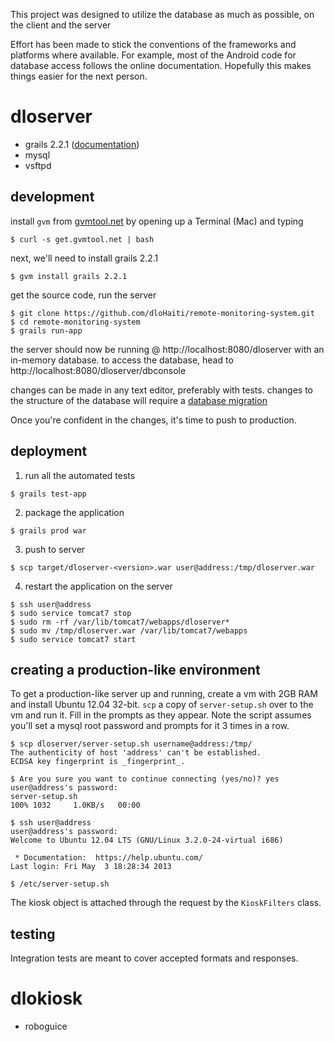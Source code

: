 This project was designed to utilize the database as much as possible,
on the client and the server

Effort has been made to stick the conventions of the frameworks and
platforms where available. For example, most of the Android code for
database access follows the online documentation. Hopefully this makes
things easier for the next person.

dloserver
=========
* grails 2.2.1 ([documentation][docs])
* mysql
* vsftpd


development
-----------
install `gvm` from [gvmtool.net][gvm] by opening up a Terminal (Mac) and typing

```shell
$ curl -s get.gvmtool.net | bash
```

next, we'll need to install grails 2.2.1

```shell
$ gvm install grails 2.2.1
```

get the source code, run the server

```shell
$ git clone https://github.com/dloHaiti/remote-monitoring-system.git
$ cd remote-monitoring-system
$ grails run-app
```

the server should now be running @ http://localhost:8080/dloserver with an in-memory database.
to access the database, head to http://localhost:8080/dloserver/dbconsole

changes can be made in any text editor, preferably with tests.
changes to the structure of the database will require a [database migration][dbm]

Once you're confident in the changes, it's time to push to production.

deployment
----------
1. run all the automated tests
```shell
$ grails test-app
```

2. package the application
```shell
$ grails prod war
```

3. push to server
```shell
$ scp target/dloserver-<version>.war user@address:/tmp/dloserver.war
```

4. restart the application on the server
```shell
$ ssh user@address
$ sudo service tomcat7 stop
$ sudo rm -rf /var/lib/tomcat7/webapps/dloserver*
$ sudo mv /tmp/dloserver.war /var/lib/tomcat7/webapps
$ sudo service tomcat7 start
```

creating a production-like environment
--------------------------------------
To get a production-like server up and running, create a vm with 2GB RAM and
install Ubuntu 12.04 32-bit. `scp` a copy of `server-setup.sh` over to the vm
and run it. Fill in the prompts as they appear. Note the script assumes you'll
set a mysql root password and prompts for it 3 times in a row.

```shell
$ scp dloserver/server-setup.sh username@address:/tmp/
The authenticity of host 'address' can't be established.
ECDSA key fingerprint is _fingerprint_.

$ Are you sure you want to continue connecting (yes/no)? yes
user@address's password:
server-setup.sh                                                                       100% 1032     1.0KB/s   00:00

$ ssh user@address
user@address's password:
Welcome to Ubuntu 12.04 LTS (GNU/Linux 3.2.0-24-virtual i686)

 * Documentation:  https://help.ubuntu.com/
Last login: Fri May  3 18:28:34 2013

$ /etc/server-setup.sh
```

The kiosk object is attached through the request by the `KioskFilters` class.

testing
-------
Integration tests are meant to cover accepted formats and responses.


dlokiosk
========
* roboguice


[gvm]: http://gvmtool.net/
[docs]: http://grails.org/documentation
[dbm]: http://grails-plugins.github.io/grails-database-migration/docs/manual/index.html